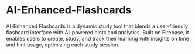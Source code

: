 # AI-Enhanced-Flashcards
AI-Enhanced Flashcards is a dynamic study tool that blends a user-friendly flashcard interface with AI-powered hints and analytics. Built on Firebase, it enables users to create, study, and track their learning with insights on time and hint usage, optimizing each study session.
